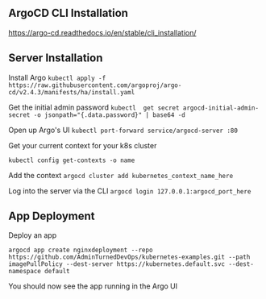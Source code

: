 ## ArgoCD CLI Installation
https://argo-cd.readthedocs.io/en/stable/cli_installation/

## Server Installation

Install Argo
`kubectl apply -f https://raw.githubusercontent.com/argoproj/argo-cd/v2.4.3/manifests/ha/install.yaml`

Get the initial admin password
`kubectl  get secret argocd-initial-admin-secret -o jsonpath="{.data.password}" | base64 -d`

Open up Argo's UI
`kubectl port-forward service/argocd-server :80`

Get your current context for your k8s cluster

`kubectl config get-contexts -o name`

Add the context
`argocd cluster add kubernetes_context_name_here`

Log into the server via the CLI
`argocd login 127.0.0.1:argocd_port_here`

## App Deployment
Deploy an app

`argocd app create nginxdeployment --repo https://github.com/AdminTurnedDevOps/kubernetes-examples.git --path imagePullPolicy --dest-server https://kubernetes.default.svc --dest-namespace default`

You should now see the app running in the Argo UI